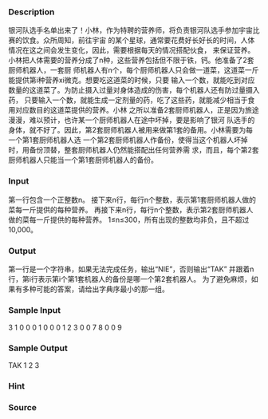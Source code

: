
### Description
银河队选手名单出来了！小林，作为特聘的营养师，将负责银河队选手参加宇宙比赛的饮食。众所周知，前往宇宙
的某个星球，通常要花费好长好长的时间，人体情况在这之间会发生变化，因此，需要根据每天的情况搭配伙食，
来保证营养。小林把人体需要的营养分成了n种，这些营养包括但不限于铁，钙。他准备了2套厨师机器人，一套厨
师机器人有n个，每个厨师机器人只会做一道菜，这道菜一斤能提供第i种营养xi微克。想要吃这道菜的时候，只要
输入一个数，就能吃到对应数量的这道菜了。为防止摄入过量对身体造成的伤害，每个机器人还有防过量摄入药，
只要输入一个数，就能生成一定剂量的药，吃了这些药，就能减少相当于食用对应数目的这道菜提供的营养。小林
之所以准备2套厨师机器人，正是因为旅途漫漫，难以预计，也许某一个厨师机器人在途中坏掉，要是影响了银河
队选手的身体，就不好了。因此，第2套厨师机器人被用来做第1套的备用。小林需要为每一个第1套厨师机器人选
一个第2套厨师机器人作备份，使得当这个机器人坏掉时，用备份顶替，整套厨师机器人仍然能搭配出任何营养需
求，而且，每个第2套厨师机器人只能当一个第1套厨师机器人的备份。
### Input
第一行包含一个正整数n。
接下来n行，每行n个整数，表示第1套厨师机器人做的菜每一斤提供的每种营养。
再接下来n行，每行n个整数，表示第2套厨师机器人做的菜每一斤提供的每种营养。
1≤n≤300，所有出现的整数均非负，且不超过10,000。
### Output
第一行是一个字符串，如果无法完成任务，输出“NIE”，否则输出“TAK”
并跟着n行，第i行表示第i个第1套机器人的备份是哪一个第2套机器人。
为了避免麻烦，如果有多种可能的答案，请给出字典序最小的那一组。
### Sample Input
3
1 0 0
0 1 0
0 0 1
2 3 0
0 7 8
0 0 9
### Sample Output
TAK
1
2
3
### Hint

### Source
